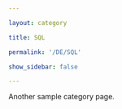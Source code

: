 ```yaml
---

layout: category

title: SQL

permalink: '/DE/SQL'

show_sidebar: false

---
```


Another sample category page.
